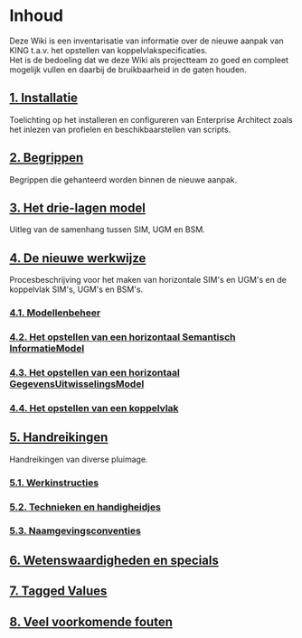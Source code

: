 # Inhoud
Deze Wiki is een inventarisatie van informatie over de nieuwe aanpak van KING t.a.v. het opstellen van koppelvlakspecificaties.  
Het is de bedoeling dat we deze Wiki als projectteam zo goed en compleet mogelijk vullen en daarbij de bruikbaarheid in de gaten houden.

## [1. Installatie](installatie.md)
Toelichting op het installeren en configureren van Enterprise Architect zoals het inlezen van profielen en beschikbaarstellen van scripts.

## [2. Begrippen](begrippen.md)
Begrippen die gehanteerd worden binnen de nieuwe aanpak.

## [3. Het drie-lagen model](het-3-lagen-model.md)
Uitleg van de samenhang tussen SIM, UGM en BSM.

## [4. De nieuwe werkwijze](https://github.com/melsk-r/Imvertor-documentation/blob/main/docs/de-nieuwe-werkwijze.md#4-de-nieuwe-werkwijze)
Procesbeschrijving voor het maken van horizontale SIM's en UGM's en de koppelvlak SIM's, UGM's en BSM's.
### [4.1. Modellenbeheer](https://github.com/melsk-r/Imvertor-documentation/blob/main/docs/de-nieuwe-werkwijze.md#41-modellenbeheer)
### [4.2. Het opstellen van een horizontaal Semantisch InformatieModel](https://github.com/melsk-r/Imvertor-documentation/blob/main/docs/de-nieuwe-werkwijze.md#42-het-opstellen-van-een-horizontaal-semantisch-informatiemodel)
### [4.3. Het opstellen van een horizontaal GegevensUitwisselingsModel](https://github.com/melsk-r/Imvertor-documentation/blob/main/docs/de-nieuwe-werkwijze.md#43-het-opstellen-van-een-horizontaal-gegevensuitwisselingsmodel)
### [4.4. Het opstellen van een koppelvlak](https://github.com/melsk-r/Imvertor-documentation/blob/main/docs/de-nieuwe-werkwijze.md#44-het-opstellen-van-een-koppelvlak)

## [5. Handreikingen](https://github.com/melsk-r/Imvertor-documentation/blob/main/docs/handreikingen.md#5-handreikingen)
Handreikingen van diverse pluimage.
### [5.1. Werkinstructies]()
### [5.2. Technieken en handigheidjes]()
### [5.3. Naamgevingsconventies]()

## [6. Wetenswaardigheden en specials](https://github.com/melsk-r/Imvertor-documentation/blob/main/docs/wetenswaardigheden-en-specials.md#6-wetenswaardigheden-en-specials)

## [7. Tagged Values](https://github.com/melsk-r/Imvertor-documentation/blob/main/docs/tagged-values.md#7-tagged-values)

## [8. Veel voorkomende fouten](https://github.com/melsk-r/Imvertor-documentation/blob/main/docs/veel-voorkomende-fouten.md#8-veel-voorkomende-fouten)
